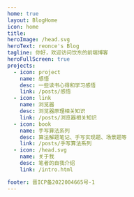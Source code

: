 ```yaml
---
home: true
layout: BlogHome
icon: home
title: 
heroImage: /head.svg
heroText: reonce's Blog
tagline: 你好，欢迎访问饮东的前端博客
heroFullScreen: true
projects:
  - icon: project
    name: 感悟
    desc: 一些读书心得和学习感悟
    link: /posts/感悟
  - icon: link
    name: 浏览器
    desc: 浏览器原理相关知识
    link: /posts/浏览器相关知识
  - icon: book
    name: 手写算法系列
    desc: 算法解题笔记、手写实现题、场景题等
    link: /posts/手写算法系列
  - icon: /head.svg
    name: 关于我
    desc: 笔者的自我介绍
    link: /intro.html

footer: 晋ICP备2022004665号-1
---
```

